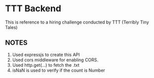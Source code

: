 # TTT Backend 

This is reference to a hiring challenge conducted by TTT (Terribly Tiny Tales)

## NOTES
1. Used expressjs to create this API
2. Used cors middleware for enabling CORS.
3. Used http.get(...) to fetch the .txt 
4. isNaN is used to verify if the count is Number
